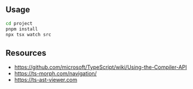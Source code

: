 ## Usage

~~~sh
cd project
pnpm install
npx tsx watch src
~~~

## Resources

- https://github.com/microsoft/TypeScript/wiki/Using-the-Compiler-API
- https://ts-morph.com/navigation/
- https://ts-ast-viewer.com

